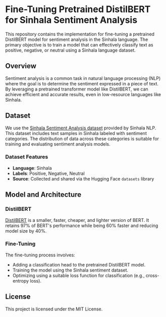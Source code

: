 # Fine-Tuning Pretrained DistilBERT for Sinhala Sentiment Analysis

This repository contains the implementation for fine-tuning a pretrained DistilBERT model for sentiment analysis in the Sinhala language. The primary objective is to train a model that can effectively classify text as positive, negative, or neutral using a Sinhala language dataset.

## Overview

Sentiment analysis is a common task in natural language processing (NLP) where the goal is to determine the sentiment expressed in a piece of text. By leveraging a pretrained transformer model like DistilBERT, we can achieve efficient and accurate results, even in low-resource languages like Sinhala.

## Dataset

We use the [Sinhala Sentiment Analysis dataset](https://huggingface.co/datasets/sinhala-nlp/sinhala-sentiment-analysis) provided by Sinhala NLP. This dataset includes text samples in Sinhala labeled with sentiment categories. The distribution of data across these categories is suitable for training and evaluating sentiment analysis models.

### Dataset Features
- **Language**: Sinhala
- **Labels**: Positive, Negative, Neutral
- **Source**: Collected and shared via the Hugging Face `datasets` library

## Model and Architecture

### DistilBERT
[DistilBERT](https://arxiv.org/abs/1910.01108) is a smaller, faster, cheaper, and lighter version of BERT. It retains 97% of BERT's performance while being 60% faster and reducing model size by 40%.

### Fine-Tuning
The fine-tuning process involves:
- Adding a classification head to the pretrained DistilBERT model.
- Training the model using the Sinhala sentiment dataset.
- Optimizing using a suitable loss function for classification (e.g., cross-entropy loss).

## License
This project is licensed under the MIT License.


